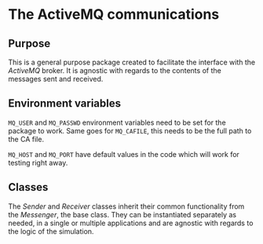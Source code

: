 # The ActiveMQ communications

## Purpose

This is a general purpose package created to facilitate
the interface with the _ActiveMQ_ broker. It is agnostic
with regards to the contents of the messages sent and received.

## Environment variables

`MQ_USER` and `MQ_PASSWD` environment variables need to be set
for the package to work. Same goes for `MQ_CAFILE`, this needs
to be the full path to the CA file.

`MQ_HOST` and `MQ_PORT` have default values in the code which will work
for testing right away.

## Classes

The _Sender_ and _Receiver_ classes inherit their common
functionality from the _Messenger_, the base class. They can
be instantiated separately as needed, in a single or multiple
applications and are agnostic with
regards to the logic of the simulation.

